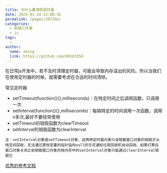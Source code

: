 ```yaml
---
title: 为什么要清除定时器
date: 2024-01-24 23:08:35
permalink: /pages/2972de/
categories:
  - 前端三件套
  - js
tags:
  - 
author: 
  name: aXing
  link: https://github.com/08163356
---
```


在日常js开发中，若不及时清理定时器，可能会导致内存溢出的风险。所以当我们在使用定时器的时候，就需要考虑在合适的时间清除。

常见定时器

- setTimeout(function(){},milliseconds)：在特定时间之后调用函数，只调用一次
- setInterval(function(){},milliseconds)：每隔特定的时间调用一次函数，调用n多次,最好不要经常使用
- setTimeout的销毁函数为clearTimeout
- setInterval的销毁函数为clearInterval

```
注：setInterval对象或setTimeout对象，这两种定时器对象只会随着窗口对象的销毁才从栈空间回收。无法通过更改变量的指针指向null的方式通知垃圾回收机自动回收。如果打算在窗口对象关闭之前销毁窗口对象的栈内存中的setInterval对象只能通过clearInterval销毁它
```

[优秀的参考文档](https://juejin.cn/post/6944902563032498212)